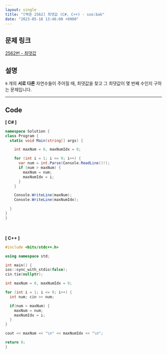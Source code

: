 ```yaml
---
layout: single
title: "[백준 2562] 최댓값 (C#, C++) - soo:bak"
date: "2023-05-18 13:46:00 +0900"
---
```


## 문제 링크
  [2562번 - 최댓값](https://www.acmicpc.net/problem/2562)

## 설명
`9` 개의 <b>서로 다른</b> 자연수들이 주어질 때, 최댓값을 찾고 그 최댓값이 몇 번째 수인지 구하는 문제입니다.<br>

- - -

## Code
<b>[ C# ] </b>
<br>

  ```c#
namespace Solution {
  class Program {
    static void Main(string[] args) {

      int maxNum = 0, maxNumIdx = 0;

      for (int i = 1; i <= 9; i++) {
        var num = int.Parse(Console.ReadLine()!);
        if (num > maxNum) {
          maxNum = num;
          maxNumIdx = i;
        }
      }

      Console.WriteLine(maxNum);
      Console.WriteLine(maxNumIdx);

    }
  }
}
  ```
<br><br>
<b>[ C++ ] </b>
<br>

  ```c++
#include <bits/stdc++.h>

using namespace std;

int main() {
  ios::sync_with_stdio(false);
  cin.tie(nullptr);

  int maxNum = 0, maxNumIdx = 0;

  for (int i = 1; i <= 9; i++) {
    int num; cin >> num;

    if(num > maxNum) {
      maxNum = num;
      maxNumIdx = i;
    }
  }

  cout << maxNum << "\n" << maxNumIdx << "\n";

  return 0;
}
  ```
